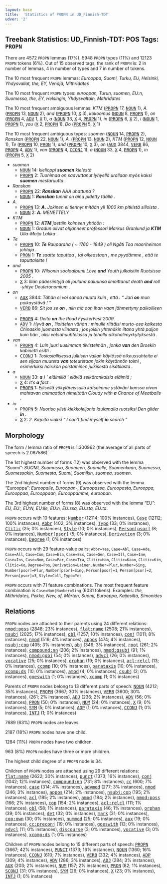 ```yaml
---
layout: base
title:  'Statistics of PROPN in UD_Finnish-TDT'
udver: '2'
---
```


## Treebank Statistics: UD_Finnish-TDT: POS Tags: `PROPN`

There are 4572 `PROPN` lemmas (17%), 5948 `PROPN` types (11%) and 12123 `PROPN` tokens (6%).
Out of 15 observed tags, the rank of `PROPN` is: 2 in number of lemmas, 4 in number of types and 7 in number of tokens.

The 10 most frequent `PROPN` lemmas: <em>Eurooppa, Suomi, Turku, EU, Helsinki, Yhdysvallat, the, EY, Venäjä, Mithridates</em>

The 10 most frequent `PROPN` types:  <em>euroopan, Turun, suomen, EU:n, Suomessa, the, EY, Helsingin, Yhdysvaltain, Mithridates</em>

The 10 most frequent ambiguous lemmas: <em>KTM</em> (<tt><a href="fi_tdt-pos-PROPN.html">PROPN</a></tt> 17, <tt><a href="fi_tdt-pos-NOUN.html">NOUN</a></tt> 1), <em>A.</em> (<tt><a href="fi_tdt-pos-PROPN.html">PROPN</a></tt> 13, <tt><a href="fi_tdt-pos-NOUN.html">NOUN</a></tt> 2), <em>and</em> (<tt><a href="fi_tdt-pos-PROPN.html">PROPN</a></tt> 10, <tt><a href="fi_tdt-pos-X.html">X</a></tt> 3), <em>kokoomus</em> (<tt><a href="fi_tdt-pos-NOUN.html">NOUN</a></tt> 8, <tt><a href="fi_tdt-pos-PROPN.html">PROPN</a></tt> 1), <em>on</em> (<tt><a href="fi_tdt-pos-PROPN.html">PROPN</a></tt> 4, <tt><a href="fi_tdt-pos-ADV.html">ADV</a></tt> 1, <tt><a href="fi_tdt-pos-X.html">X</a></tt> 1), <em>a</em> (<tt><a href="fi_tdt-pos-NOUN.html">NOUN</a></tt> 33, <tt><a href="fi_tdt-pos-X.html">X</a></tt> 4, <tt><a href="fi_tdt-pos-PROPN.html">PROPN</a></tt> 1), <em>in</em> (<tt><a href="fi_tdt-pos-PROPN.html">PROPN</a></tt> 6, <tt><a href="fi_tdt-pos-X.html">X</a></tt> 2), <em>i</em> (<tt><a href="fi_tdt-pos-NOUN.html">NOUN</a></tt> 1, <tt><a href="fi_tdt-pos-PROPN.html">PROPN</a></tt> 1), <em>you</em> (<tt><a href="fi_tdt-pos-X.html">X</a></tt> 2, <tt><a href="fi_tdt-pos-PROPN.html">PROPN</a></tt> 1), <em>Do</em> (<tt><a href="fi_tdt-pos-PROPN.html">PROPN</a></tt> 5, <tt><a href="fi_tdt-pos-X.html">X</a></tt> 1)

The 10 most frequent ambiguous types:  <em>suomen</em> (<tt><a href="fi_tdt-pos-NOUN.html">NOUN</a></tt> 14, <tt><a href="fi_tdt-pos-PROPN.html">PROPN</a></tt> 2), <em>Ranskan</em> (<tt><a href="fi_tdt-pos-PROPN.html">PROPN</a></tt> 22, <tt><a href="fi_tdt-pos-NOUN.html">NOUN</a></tt> 1), <em>A.</em> (<tt><a href="fi_tdt-pos-PROPN.html">PROPN</a></tt> 13, <tt><a href="fi_tdt-pos-NOUN.html">NOUN</a></tt> 2), <em>KTM</em> (<tt><a href="fi_tdt-pos-PROPN.html">PROPN</a></tt> 12, <tt><a href="fi_tdt-pos-NOUN.html">NOUN</a></tt> 1), <em>Te</em> (<tt><a href="fi_tdt-pos-PROPN.html">PROPN</a></tt> 10, <tt><a href="fi_tdt-pos-PRON.html">PRON</a></tt> 1), <em>and</em> (<tt><a href="fi_tdt-pos-PROPN.html">PROPN</a></tt> 10, <tt><a href="fi_tdt-pos-X.html">X</a></tt> 3), <em>on</em> (<tt><a href="fi_tdt-pos-AUX.html">AUX</a></tt> 3844, <tt><a href="fi_tdt-pos-VERB.html">VERB</a></tt> 86, <tt><a href="fi_tdt-pos-PROPN.html">PROPN</a></tt> 4, <tt><a href="fi_tdt-pos-ADV.html">ADV</a></tt> 1), <em>van</em> (<tt><a href="fi_tdt-pos-PROPN.html">PROPN</a></tt> 4, <tt><a href="fi_tdt-pos-CCONJ.html">CCONJ</a></tt> 1), <em>a</em> (<tt><a href="fi_tdt-pos-NOUN.html">NOUN</a></tt> 33, <tt><a href="fi_tdt-pos-X.html">X</a></tt> 4, <tt><a href="fi_tdt-pos-PROPN.html">PROPN</a></tt> 1), <em>in</em> (<tt><a href="fi_tdt-pos-PROPN.html">PROPN</a></tt> 5, <tt><a href="fi_tdt-pos-X.html">X</a></tt> 2)


* <em>suomen</em>
  * <tt><a href="fi_tdt-pos-NOUN.html">NOUN</a></tt> 14: <em>kielioppi <b>suomen</b> kielestä</em>
  * <tt><a href="fi_tdt-pos-PROPN.html">PROPN</a></tt> 2: <em>Tuohimaa on saavuttanut lyhyellä urallaan myös kaksi <b>suomen</b> mestaruutta .</em>
* <em>Ranskan</em>
  * <tt><a href="fi_tdt-pos-PROPN.html">PROPN</a></tt> 22: <em><b>Ranskan</b> AAA uhattuna ?</em>
  * <tt><a href="fi_tdt-pos-NOUN.html">NOUN</a></tt> 1: <em><b>Ranskan</b> tunnit on aina pidetty täällä .</em>
* <em>A.</em>
  * <tt><a href="fi_tdt-pos-PROPN.html">PROPN</a></tt> 13: <em><b>A.</b> Jokinen ei tiennyt mitään yli 1000 km pitkistä silloista .</em>
  * <tt><a href="fi_tdt-pos-NOUN.html">NOUN</a></tt> 2: <em><b>A.</b> MENETTELY</em>
* <em>KTM</em>
  * <tt><a href="fi_tdt-pos-PROPN.html">PROPN</a></tt> 12: <em><b>KTM</b> jaettiin kolmeen yhtiöön :</em>
  * <tt><a href="fi_tdt-pos-NOUN.html">NOUN</a></tt> 1: <em>Gradun olivat ohjanneet professori Markus Granlund ja <b>KTM</b> Ulla-Maija Lakka .</em>
* <em>Te</em>
  * <tt><a href="fi_tdt-pos-PROPN.html">PROPN</a></tt> 10: <em><b>Te</b> Rauparaha ( ~ 1760 - 1849 ) oli Ngāti Toa maoriheimon johtaja .</em>
  * <tt><a href="fi_tdt-pos-PRON.html">PRON</a></tt> 1: <em><b>Te</b> saatte taputtaa , tai oikeastaan , me pyydämme , että te taputtaisitte !</em>
* <em>and</em>
  * <tt><a href="fi_tdt-pos-PROPN.html">PROPN</a></tt> 10: <em>Wilsonin sooloalbumi Love <b>and</b> Youth julkaistiin Ruotsissa 2005 .</em>
  * <tt><a href="fi_tdt-pos-X.html">X</a></tt> 3: <em>Illan pääesiintyjä oli jouluna paluunsa ilmoittanut death <b>and</b> roll -yhtye Deuteronomium .</em>
* <em>on</em>
  * <tt><a href="fi_tdt-pos-AUX.html">AUX</a></tt> 3844: <em>Tähän ei voi sanoa muuta kuin , että : “ Jari <b>on</b> mun poikaystävä ! ”</em>
  * <tt><a href="fi_tdt-pos-VERB.html">VERB</a></tt> 86: <em>Sit jos se <b>on</b> , niin mä oon ihan vaan jähmettyny paikoilleen .</em>
  * <tt><a href="fi_tdt-pos-PROPN.html">PROPN</a></tt> 4: <em>Delta <b>on</b> the Road FysikerFest 2009</em>
  * <tt><a href="fi_tdt-pos-ADV.html">ADV</a></tt> 1: <em>Hyvä <b>on</b> , liioittelen vähän : minulle riittäisi murto-osa kaikesta Chinaskin juomasta viinasta ; jos joisin yhtenäkin iltana yhtä paljon kuin hän , olisi vatsahuuhtelussa ja teholla alkoholimyrkytyksestä .</em>
* <em>van</em>
  * <tt><a href="fi_tdt-pos-PROPN.html">PROPN</a></tt> 4: <em>Luin juuri uusimman tiivistelmän , jonka <b>van</b> den Broekin kabinetti esitti .</em>
  * <tt><a href="fi_tdt-pos-CCONJ.html">CCONJ</a></tt> 1: <em>Tosiasiallisessa julkisen vallan käytössä oikeussuhteita ei sen sijaan muuteta <b>van</b> toteutetaan jokin käytännön toimi , esimerkiksi häirikön poistaminen julkisesta sisätilasta .</em>
* <em>a</em>
  * <tt><a href="fi_tdt-pos-NOUN.html">NOUN</a></tt> 33: <em><b>a</b> ) ’ eläimillä ’ eläviä selkärankaisia eläimiä ;</em>
  * <tt><a href="fi_tdt-pos-X.html">X</a></tt> 4: <em>It’s <b>a</b> fact .</em>
  * <tt><a href="fi_tdt-pos-PROPN.html">PROPN</a></tt> 1: <em>Eilisellä yökyläreissulla katsoimme ystäväni kanssa aivan mahtavan animaation nimeltään Cloudy with <b>a</b> Chance of Meatballs .</em>
* <em>in</em>
  * <tt><a href="fi_tdt-pos-PROPN.html">PROPN</a></tt> 5: <em>Nuoriso ylisti kiekkoleijonia laulamalla ruotsiksi Den glider <b>in</b> .</em>
  * <tt><a href="fi_tdt-pos-X.html">X</a></tt> 2: <em>2. Kirjoita viaksi “ I can't find myself <b>in</b> search ”</em>

## Morphology

The form / lemma ratio of `PROPN` is 1.300962 (the average of all parts of speech is 2.067586).

The 1st highest number of forms (12) was observed with the lemma “Suomi”: <em>SUOMI, Suomassa, Suomeen, Suomelle, Suomenkaan, Suomessa, Suomessakin, Suomesta, Suomi, Suomikin, suomea, suomen</em>.

The 2nd highest number of forms (9) was observed with the lemma “Eurooppa”: <em>Euroopalle, Euroopan-, Euroopassa, Euroopasta, Eurooppa, Eurooppaa, Eurooppaan, Eurooppamme, euroopan</em>.

The 3rd highest number of forms (8) was observed with the lemma “EU”: <em>EU, EU:, EU:N, EU:lle, EU:n, EU:ssa, EU:sta, EU:ta</em>.

`PROPN` occurs with 10 features: <tt><a href="fi_tdt-feat-Number.html">Number</a></tt> (12114; 100% instances), <tt><a href="fi_tdt-feat-Case.html">Case</a></tt> (12112; 100% instances), <tt><a href="fi_tdt-feat-Abbr.html">Abbr</a></tt> (402; 3% instances), <tt><a href="fi_tdt-feat-Typo.html">Typo</a></tt> (33; 0% instances), <tt><a href="fi_tdt-feat-Clitic.html">Clitic</a></tt> (25; 0% instances), <tt><a href="fi_tdt-feat-Style.html">Style</a></tt> (10; 0% instances), <tt><a href="fi_tdt-feat-Person-psor.html">Person[psor]</a></tt> (8; 0% instances), <tt><a href="fi_tdt-feat-Number-psor.html">Number[psor]</a></tt> (5; 0% instances), <tt><a href="fi_tdt-feat-Derivation.html">Derivation</a></tt> (3; 0% instances), <tt><a href="fi_tdt-feat-Degree.html">Degree</a></tt> (1; 0% instances)

`PROPN` occurs with 29 feature-value pairs: `Abbr=Yes`, `Case=Abl`, `Case=Ade`, `Case=All`, `Case=Com`, `Case=Ela`, `Case=Ess`, `Case=Gen`, `Case=Ill`, `Case=Ine`, `Case=Ins`, `Case=Nom`, `Case=Par`, `Case=Tra`, `Clitic=Han`, `Clitic=Kaan`, `Clitic=Kin`, `Clitic=Ko`, `Degree=Pos`, `Derivation=Lainen`, `Number=Plur`, `Number=Sing`, `Number[psor]=Plur`, `Number[psor]=Sing`, `Person[psor]=1`, `Person[psor]=2`, `Person[psor]=3`, `Style=Coll`, `Typo=Yes`

`PROPN` occurs with 71 feature combinations.
The most frequent feature combination is `Case=Nom|Number=Sing` (6031 tokens).
Examples: <em>the, Mithridates, Pekka, New, of, Mårten, Suomi, Eurooppa, Kaijasilta, Simonides</em>


## Relations

`PROPN` nodes are attached to their parents using 24 different relations: <tt><a href="fi_tdt-dep-nmod-poss.html">nmod:poss</a></tt> (2848; 23% instances), <tt><a href="fi_tdt-dep-flat-name.html">flat:name</a></tt> (2508; 21% instances), <tt><a href="fi_tdt-dep-nsubj.html">nsubj</a></tt> (2025; 17% instances), <tt><a href="fi_tdt-dep-obl.html">obl</a></tt> (1257; 10% instances), <tt><a href="fi_tdt-dep-conj.html">conj</a></tt> (1011; 8% instances), <tt><a href="fi_tdt-dep-nmod.html">nmod</a></tt> (516; 4% instances), <tt><a href="fi_tdt-dep-appos.html">appos</a></tt> (474; 4% instances), <tt><a href="fi_tdt-dep-nsubj-cop.html">nsubj:cop</a></tt> (405; 3% instances), <tt><a href="fi_tdt-dep-obj.html">obj</a></tt> (346; 3% instances), <tt><a href="fi_tdt-dep-root.html">root</a></tt> (261; 2% instances), <tt><a href="fi_tdt-dep-compound-nn.html">compound:nn</a></tt> (206; 2% instances), <tt><a href="fi_tdt-dep-nmod-gsubj.html">nmod:gsubj</a></tt> (91; 1% instances), <tt><a href="fi_tdt-dep-nmod-gobj.html">nmod:gobj</a></tt> (54; 0% instances), <tt><a href="fi_tdt-dep-advcl.html">advcl</a></tt> (26; 0% instances), <tt><a href="fi_tdt-dep-vocative.html">vocative</a></tt> (25; 0% instances), <tt><a href="fi_tdt-dep-orphan.html">orphan</a></tt> (19; 0% instances), <tt><a href="fi_tdt-dep-acl-relcl.html">acl:relcl</a></tt> (13; 0% instances), <tt><a href="fi_tdt-dep-ccomp.html">ccomp</a></tt> (10; 0% instances), <tt><a href="fi_tdt-dep-parataxis.html">parataxis</a></tt> (10; 0% instances), <tt><a href="fi_tdt-dep-xcomp-ds.html">xcomp:ds</a></tt> (10; 0% instances), <tt><a href="fi_tdt-dep-amod.html">amod</a></tt> (4; 0% instances), <tt><a href="fi_tdt-dep-csubj.html">csubj</a></tt> (2; 0% instances), <tt><a href="fi_tdt-dep-goeswith.html">goeswith</a></tt> (1; 0% instances), <tt><a href="fi_tdt-dep-xcomp.html">xcomp</a></tt> (1; 0% instances)

Parents of `PROPN` nodes belong to 13 different parts of speech: <tt><a href="fi_tdt-pos-NOUN.html">NOUN</a></tt> (4212; 35% instances), <tt><a href="fi_tdt-pos-PROPN.html">PROPN</a></tt> (3667; 30% instances), <tt><a href="fi_tdt-pos-VERB.html">VERB</a></tt> (3600; 30% instances),  (261; 2% instances), <tt><a href="fi_tdt-pos-ADJ.html">ADJ</a></tt> (236; 2% instances), <tt><a href="fi_tdt-pos-ADV.html">ADV</a></tt> (56; 0% instances), <tt><a href="fi_tdt-pos-PRON.html">PRON</a></tt> (50; 0% instances), <tt><a href="fi_tdt-pos-NUM.html">NUM</a></tt> (24; 0% instances), <tt><a href="fi_tdt-pos-X.html">X</a></tt> (9; 0% instances), <tt><a href="fi_tdt-pos-SYM.html">SYM</a></tt> (5; 0% instances), <tt><a href="fi_tdt-pos-ADP.html">ADP</a></tt> (1; 0% instances), <tt><a href="fi_tdt-pos-CCONJ.html">CCONJ</a></tt> (1; 0% instances), <tt><a href="fi_tdt-pos-INTJ.html">INTJ</a></tt> (1; 0% instances)

7689 (63%) `PROPN` nodes are leaves.

2187 (18%) `PROPN` nodes have one child.

1284 (11%) `PROPN` nodes have two children.

963 (8%) `PROPN` nodes have three or more children.

The highest child degree of a `PROPN` node is 34.

Children of `PROPN` nodes are attached using 29 different relations: <tt><a href="fi_tdt-dep-flat-name.html">flat:name</a></tt> (2622; 30% instances), <tt><a href="fi_tdt-dep-punct.html">punct</a></tt> (1373; 16% instances), <tt><a href="fi_tdt-dep-conj.html">conj</a></tt> (1042; 12% instances), <tt><a href="fi_tdt-dep-compound-nn.html">compound:nn</a></tt> (731; 8% instances), <tt><a href="fi_tdt-dep-cc.html">cc</a></tt> (600; 7% instances), <tt><a href="fi_tdt-dep-case.html">case</a></tt> (314; 4% instances), <tt><a href="fi_tdt-dep-advmod.html">advmod</a></tt> (277; 3% instances), <tt><a href="fi_tdt-dep-nmod.html">nmod</a></tt> (246; 3% instances), <tt><a href="fi_tdt-dep-appos.html">appos</a></tt> (214; 2% instances), <tt><a href="fi_tdt-dep-nsubj-cop.html">nsubj:cop</a></tt> (195; 2% instances), <tt><a href="fi_tdt-dep-acl.html">acl</a></tt> (185; 2% instances), <tt><a href="fi_tdt-dep-amod.html">amod</a></tt> (184; 2% instances), <tt><a href="fi_tdt-dep-nmod-poss.html">nmod:poss</a></tt> (166; 2% instances), <tt><a href="fi_tdt-dep-cop.html">cop</a></tt> (154; 2% instances), <tt><a href="fi_tdt-dep-acl-relcl.html">acl:relcl</a></tt> (111; 1% instances), <tt><a href="fi_tdt-dep-obl.html">obl</a></tt> (58; 1% instances), <tt><a href="fi_tdt-dep-parataxis.html">parataxis</a></tt> (46; 1% instances), <tt><a href="fi_tdt-dep-orphan.html">orphan</a></tt> (39; 0% instances), <tt><a href="fi_tdt-dep-det.html">det</a></tt> (32; 0% instances), <tt><a href="fi_tdt-dep-mark.html">mark</a></tt> (31; 0% instances), <tt><a href="fi_tdt-dep-cop-own.html">cop:own</a></tt> (30; 0% instances), <tt><a href="fi_tdt-dep-nummod.html">nummod</a></tt> (25; 0% instances), <tt><a href="fi_tdt-dep-aux.html">aux</a></tt> (19; 0% instances), <tt><a href="fi_tdt-dep-cc-preconj.html">cc:preconj</a></tt> (19; 0% instances), <tt><a href="fi_tdt-dep-goeswith.html">goeswith</a></tt> (13; 0% instances), <tt><a href="fi_tdt-dep-advcl.html">advcl</a></tt> (11; 0% instances), <tt><a href="fi_tdt-dep-discourse.html">discourse</a></tt> (3; 0% instances), <tt><a href="fi_tdt-dep-vocative.html">vocative</a></tt> (3; 0% instances), <tt><a href="fi_tdt-dep-xcomp-ds.html">xcomp:ds</a></tt> (1; 0% instances)

Children of `PROPN` nodes belong to 15 different parts of speech: <tt><a href="fi_tdt-pos-PROPN.html">PROPN</a></tt> (3667; 42% instances), <tt><a href="fi_tdt-pos-PUNCT.html">PUNCT</a></tt> (1373; 16% instances), <tt><a href="fi_tdt-pos-NOUN.html">NOUN</a></tt> (1360; 16% instances), <tt><a href="fi_tdt-pos-CCONJ.html">CCONJ</a></tt> (610; 7% instances), <tt><a href="fi_tdt-pos-VERB.html">VERB</a></tt> (332; 4% instances), <tt><a href="fi_tdt-pos-ADP.html">ADP</a></tt> (309; 4% instances), <tt><a href="fi_tdt-pos-ADV.html">ADV</a></tt> (286; 3% instances), <tt><a href="fi_tdt-pos-ADJ.html">ADJ</a></tt> (284; 3% instances), <tt><a href="fi_tdt-pos-AUX.html">AUX</a></tt> (203; 2% instances), <tt><a href="fi_tdt-pos-NUM.html">NUM</a></tt> (157; 2% instances), <tt><a href="fi_tdt-pos-PRON.html">PRON</a></tt> (82; 1% instances), <tt><a href="fi_tdt-pos-SCONJ.html">SCONJ</a></tt> (31; 0% instances), <tt><a href="fi_tdt-pos-SYM.html">SYM</a></tt> (26; 0% instances), <tt><a href="fi_tdt-pos-X.html">X</a></tt> (23; 0% instances), <tt><a href="fi_tdt-pos-INTJ.html">INTJ</a></tt> (1; 0% instances)

